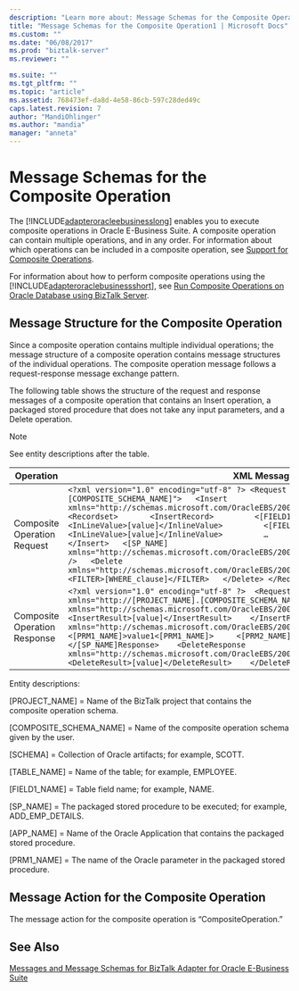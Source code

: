 ```yaml
---
description: "Learn more about: Message Schemas for the Composite Operation"
title: "Message Schemas for the Composite Operation1 | Microsoft Docs"
ms.custom: ""
ms.date: "06/08/2017"
ms.prod: "biztalk-server"
ms.reviewer: ""

ms.suite: ""
ms.tgt_pltfrm: ""
ms.topic: "article"
ms.assetid: 768473ef-da8d-4e58-86cb-597c28ded49c
caps.latest.revision: 7
author: "MandiOhlinger"
ms.author: "mandia"
manager: "anneta"
---
```

# Message Schemas for the Composite Operation
The [!INCLUDE[adapteroracleebusinesslong](../../includes/adapteroracleebusinesslong-md.md)] enables you to execute composite operations in Oracle E-Business Suite. A composite operation can contain multiple operations, and in any order. For information about which operations can be included in a composite operation, see [Support for Composite Operations](../../adapters-and-accelerators/adapter-oracle-ebs/support-for-composite-operations2.md).  
  
 For information about how to perform composite operations using the [!INCLUDE[adapteroraclebusinessshort](../../includes/adapteroraclebusinessshort-md.md)], see [Run Composite Operations on Oracle Database using BizTalk Server](../../adapters-and-accelerators/adapter-oracle-database/run-composite-operations-on-oracle-database-using-biztalk-server.md).  
  
## Message Structure for the Composite Operation  
 Since a composite operation contains multiple individual operations; the message structure of a composite operation contains message structures of the individual operations. The composite operation message follows a request-response message exchange pattern.  
  
 The following table shows the structure of the request and response messages of a composite operation that contains an Insert operation, a packaged stored procedure that does not take any input parameters, and a Delete operation.  
  
> [!NOTE]
>  See entity descriptions after the table.  
  
|Operation|XML Message|  
|---------------|-----------------|  
|Composite Operation Request|`<?xml version="1.0" encoding="utf-8" ?> <Request xmlns="http://[PROJECT_NAME].[COMPOSITE_SCHEMA_NAME]">   <Insert xmlns="http://schemas.microsoft.com/OracleEBS/2008/05/Tables/[SCHEMA]/[TABLE_NAME]">     <Recordset>       <InsertRecord>         <[FIELD1_NAME]>[value1]</[FIELD1_NAME]>           <InLineValue>[value]</InlineValue>         <[FIELD2_NAME]>[value2]</[FIELD2_NAME]>           <InLineValue>[value]</InlineValue>         …       <InsertRecord>    </RECORDSET>   </Insert>   <[SP_NAME] xmlns="http://schemas.microsoft.com/OracleEBS/2008/05/PackageApis/[SCHEMA]/[APP_NAME]" />   <Delete xmlns="http://schemas.microsoft.com/OracleEBS/2008/05/Tables/[SCHEMA]/[TABLE_NAME]">     <FILTER>[WHERE_clause]</FILTER>   </Delete> </Request>`|  
|Composite Operation Response|`<?xml version="1.0" encoding="utf-8" ?>  <RequestResponse xmlns="http://[PROJECT_NAME].[COMPOSITE_SCHEMA_NAME]">   <InsertResponse xmlns="http://schemas.microsoft.com/OracleEBS/2008/05/Tables/[SCHEMA]/[TABLE_NAME]">     <InsertResult>[value]</InsertResult>    </InsertResponse>   <[SP_NAME]Response xmlns="http://schemas.microsoft.com/OracleEBS/2008/05/Procedures/[SCHEMA]">     <[PRM1_NAME]>value1<[PRM1_NAME]>     <[PRM2_NAME]>value2</[PRM2_NAME]>     …   </[SP_NAME]Response>    <DeleteResponse xmlns="http://schemas.microsoft.com/OracleEBS/2008/05/TableOp/[SCHEMA]/[TABLE_NAME]">     <DeleteResult>[value]</DeleteResult>    </DeleteResponse> </RequestResponse>`|  
  
 Entity descriptions:  
  
 [PROJECT_NAME] = Name of the BizTalk project that contains the composite operation schema.  
  
 [COMPOSITE_SCHEMA_NAME] = Name of the composite operation schema given by the user.  
  
 [SCHEMA] = Collection of Oracle artifacts; for example, SCOTT.  
  
 [TABLE_NAME] = Name of the table; for example, EMPLOYEE.  
  
 [FIELD1_NAME] = Table field name; for example, NAME.  
  
 [SP_NAME] = The packaged stored procedure to be executed; for example, ADD_EMP_DETAILS.  
  
 [APP_NAME] = Name of the Oracle Application that contains the packaged stored procedure.  
  
 [PRM1_NAME] = The name of the Oracle parameter in the packaged stored procedure.  
  
## Message Action for the Composite Operation  
 The message action for the composite operation is “CompositeOperation.”  
  
## See Also  
 [Messages and Message Schemas for BizTalk Adapter for Oracle E-Business Suite](../../adapters-and-accelerators/adapter-oracle-ebs/messages-and-message-schemas-for-biztalk-adapter-for-oracle-e-business-suite.md)
